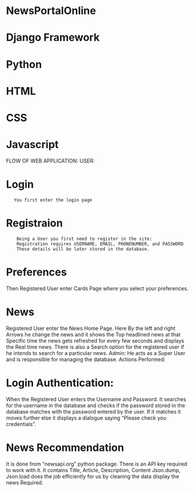 # NewsPortalOnline
# Django Framework
# Python
# HTML
# CSS
# Javascript
FLOW OF WEB APPLICATION:
USER:
# Login
       You first enter the login page
# Registraion
        Being a User you first need to register in the site:
        Registration requires USERNAME, EMAIL, PHONENUMBER, and PASSWORD
        These details will be later stored in the database.
# Preferences
Then Registered User enter Cards Page where you select your preferences.

# News
Registered User enter the News Home Page.
Here By the left and right Arrows he change the news and it shows the Top headlined news at that                                                   
       Specific time the news gets refreshed for every few seconds and displays the Real time news.
       There is also a Search option for the registered user if he intends to search for a particular news.
Admin:
He acts as a Super User and is responsible for managing the database.
Actions Performed:
# Login Authentication:
When the Registered User enters the Username and Password. It searches for the         username in the database and checks if the password stored in the database matches with the password entered by the user. If it matches it moves further else it displays a dialogue saying
“Please check you credentials”.
# News Recommendation
It is done from “newsapi.org” python package.
There is an API key required to work with it.
It contains Title, Article, Description, Content
Json.dump, Json.load does the job efficiently for us by cleaning the data display the news
Required.
